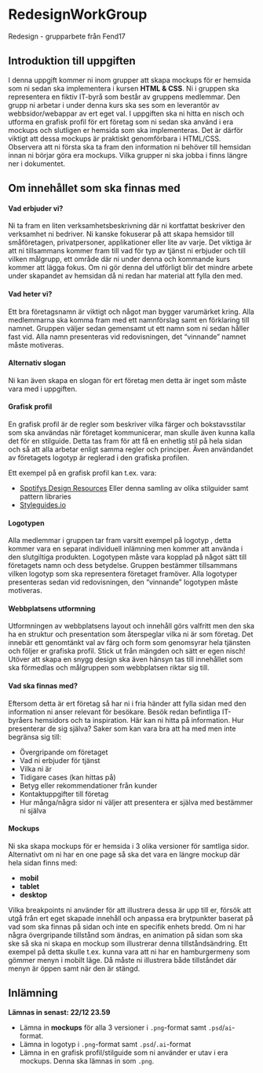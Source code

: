 # RedesignWorkGroup
Redesign - grupparbete från Fend17

## Introduktion till uppgiften

I denna uppgift kommer ni inom grupper att skapa mockups för er hemsida som ni sedan ska implementera i kursen **HTML & CSS**.  Ni i gruppen ska representera en fiktiv IT-byrå som består av gruppens medlemmar. Den grupp ni arbetar i under denna kurs ska ses som en leverantör av webbsidor/webappar av ert eget val. I uppgiften ska ni hitta en nisch och utforma en grafisk profil för ert företag som ni sedan ska använd i era mockups och slutligen er hemsida som ska implementeras. Det är därför viktigt att dessa mockups är praktiskt genomförbara i HTML/CSS. Observera att ni första ska ta fram den information ni behöver till hemsidan innan ni börjar göra era mockups. Vilka grupper ni ska jobba i finns längre ner i dokumentet. 

## Om innehållet som ska finnas med

#### Vad erbjuder vi?

Ni ta fram en liten verksamhetsbeskrivning där ni kortfattat beskriver den verksamhet ni bedriver. Ni kanske fokuserar på att skapa hemsidor till småföretagen, privatpersoner, applikationer eller lite av varje.
Det viktiga är att ni tillsammans kommer fram till vad för typ av tjänst ni erbjuder och till vilken målgrupp, ett område där ni under denna och kommande kurs kommer att lägga fokus. Om ni gör denna del utförligt blir det mindre arbete under skapandet av hemsidan då ni redan har material att fylla den med.

#### Vad heter vi? 

Ett bra företagsnamn är viktigt och något man bygger varumärket kring. Alla medlemmarna ska komma fram med ett namnförslag samt en förklaring till namnet. Gruppen väljer sedan gemensamt ut ett namn som ni sedan håller fast vid. Alla namn presenteras vid redovisningen, det “vinnande” namnet måste motiveras.

#### Alternativ slogan

Ni kan även skapa en slogan för ert företag men detta är inget som måste vara med i uppgiften.

#### Grafisk profil

En grafisk profil är de regler som beskriver vilka färger och bokstavsstilar som ska användas när företaget kommunicerar, man skulle även kunna kalla det för en stilguide. Detta tas fram för att få en enhetlig stil på hela sidan och så att alla arbetar enligt samma regler och principer. Även användandet av företagets logotyp är reglerad i den grafiska profilen.

Ett exempel på en grafisk profil kan t.ex. vara:
* [Spotifys Design Resources](https://developer.spotify.com/design/)
Eller denna samling av olika stilguider samt pattern libraries
* [Styleguides.io](http://styleguides.io/examples.html)

#### Logotypen

Alla medlemmar i gruppen tar fram varsitt exempel på logotyp , detta kommer vara en separat individuell inlämning men kommer att använda i den slutgiltiga produkten. Logotypen måste vara kopplad på något sätt till företagets namn och dess betydelse. Gruppen bestämmer tillsammans vilken logotyp som ska representera företaget framöver. Alla logotyper presenteras sedan vid redovisningen, den “vinnande” logotypen måste motiveras.

#### Webbplatsens utformning

Utformningen av webbplatsens layout och innehåll görs valfritt men den ska ha en struktur och presentation som återspeglar vilka ni är som företag. Det innebär ett genomtänkt val av färg och form som genomsyrar hela tjänsten och följer er grafiska profil. Stick ut från mängden och sätt er egen nisch!
Utöver att skapa en snygg design ska även hänsyn tas till innehållet som ska förmedlas och målgruppen som webbplatsen riktar sig till.

#### Vad ska finnas med?

Eftersom detta är ert företag så har ni i fria händer att fylla sidan med den information ni anser relevant för besökare. Besök redan befintliga IT-byråers hemsidors och ta inspiration. Här kan ni hitta på information. Hur presenterar de sig själva? Saker som kan vara bra att ha med men inte begränsa sig till: 

* Övergripande om företaget
* Vad ni erbjuder för tjänst 
* Vilka ni är
* Tidigare cases (kan hittas på)
* Betyg eller rekommendationer från kunder
* Kontaktuppgifter till företag
* Hur många/några sidor ni väljer att presentera er själva med bestämmer ni själva

#### Mockups

Ni ska skapa mockups för er hemsida i 3 olika versioner för samtliga sidor. Alternativt om ni har en one page så ska det vara en längre mockup där hela sidan finns med: 
 * **mobil**
 * **tablet**
 * **desktop**

Vilka breakpoints ni använder för att illustrera dessa är upp till er, försök att utgå från ert eget skapade innehåll och anpassa era brytpunkter baserat på vad som ska finnas på sidan och inte en specifik enhets bredd. Om ni har några övergripande tillstånd som ändras, en animation på sidan som ska ske så ska ni skapa en mockup som illustrerar denna tillståndsändring. Ett exempel på detta skulle t.ex. kunna vara att ni har en hamburgermeny som gömmer menyn i mobilt läge. Då måste ni illustrera både tillståndet där menyn är öppen samt när den är stängd.


## Inlämning

**Lämnas in senast: 22/12 23.59**

* Lämna in **mockups** för alla 3 versioner i `.png`-format samt `.psd`/`ai`-format.
* Lämna in logotyp i `.png`-format samt `.psd`/`.ai`-format
* Lämna in en grafisk profil/stilguide som ni använder er utav i era mockups. Denna ska lämnas in som `.png`.
